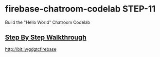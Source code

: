 # firebase-chatroom-codelab STEP-11
Build the "Hello World" Chatroom Codelab

## [Step By Step Walkthrough](http://bit.ly/gdgtcfirebase)

http://bit.ly/gdgtcfirebase
